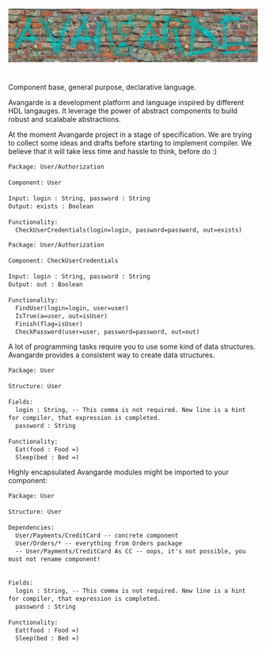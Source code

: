 ![alt text](https://github.com/raventid/avangarde/blob/master/misc/github/logo.jpg "avangarde project")
#

Component base, general purpose, declarative language.

Avangarde is a development platform and language inspired by different HDL langauges. It leverage the power of abstract components to build
robust and scalabale abstractions.

At the moment Avangarde project in a stage of specification. We are trying to collect some ideas and drafts before starting to implement compiler. We believe that it will take less time and hassle to think, before do :)

```
Package: User/Authorization

Component: User

Input: login : String, password : String
Output: exists : Boolean

Functionality:
  CheckUserCredentials(login=login, password=password, out=exists)
```

```
Package: User/Authorization

Component: CheckUserCredentials

Input: login : String, password : String
Output: out : Boolean

Functionality:
  FindUser(login=login, user=user)
  IsTrue(a=user, out=isUser)
  Finish(flag=isUser)
  CheckPassword(user=user, password=password, out=out)
```

A lot of programming tasks require you to use some kind of data structures. Avangarde provides a consistent way to create data structures. 

```
Package: User

Structure: User

Fields: 
  login : String, -- This comma is not required. New line is a hint for compiler, that expression is completed.
  password : String

Functionality:
  Eat(food : Food =)
  Sleep(bed : Bed =)
```

Highly encapsulated Avangarde modules might be imported to your component:

```
Package: User

Structure: User

Dependencies:
  User/Payments/CreditCard -- concrete component
  User/Orders/* -- everything from Orders package
  -- User/Payments/CreditCard As CC -- oops, it's not possible, you must not rename component!
  

Fields: 
  login : String, -- This comma is not required. New line is a hint for compiler, that expression is completed.
  password : String

Functionality:
  Eat(food : Food =)
  Sleep(bed : Bed =)
```
